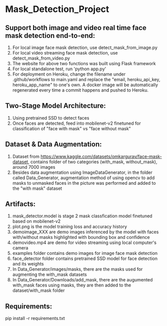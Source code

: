 # Mask_Detection_Project
## Support both image and video real time face mask detection end-to-end:
  1. For local image face mask detection, use detect_mask_from_image.py
  2. For local video streaming face mask detection, use detect_mask_from_video.py
  3. The website for above two functions was built using Flask framework     
  4. For local standalone test, run 'python app.py'
  5. For deployment on Heroku, change the filename under .github/workflows to main.yaml and replace the "email, heroku_api_key, heroku_app_name" to one's own. A docker image will be automatically regenerated every time a commit happens and pushed to Heroku. 
## Two-Stage Model Architecture:
  1. Using pretrained SSD to detect faces
  2. Once faces are detected, feed into mobilenet-v2 finetuned for classification of "face with mask" vs "face without mask" 
## Dataset & Data Augmentation:
  1. Dataset from https://www.kaggle.com/datasets/omkargurav/face-mask-dataset, contains folder of two categories (with_mask, without_mask), around 7000 images
  2. Besides data augmentation using ImageDataGenerator, in the folder called Data_Generator, augmentation method of using opencv to add masks to unmasked faces in the picture was performed and added to the "with mask" dataset
## Artifacts:
  1. mask_detector.model is stage 2 mask classfication model finetuned based on mobilenet-v2
  2. plot.png is the model training loss and accuracy history
  3. demoimage_XXX are demo images inferenced by the model with faces with/without masks highlighted with bounding box and confidence
  4. demovideo.mp4 are demo for video streaming using local computer's camera
  5. examples folder contains demo images for image face mask detection
  6. face_detector folder contains pretrained SSD model for face detection and its weights
  7. In Data_Generator/images/masks, there are the masks used for augmenting the with_mask datasets
  8. In Data_Generator/Downloads/add_mask, there are the augumented with_mask faces using masks, they are then added to the dataset/with_mask folder
## Requirements:
  pip install -r requirements.txt

